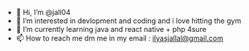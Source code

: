 - 👋 Hi, I’m @jall04
- 👀 I’m interested in devlopment and coding and i love hitting the gym
- 🌱 I’m currently learning java and react native + php 4sure
- 📫 How to reach me dm me in my email : ilyasjallal@gmail.com

<!---
jall04/jall04 is a ✨ special ✨ repository because its `README.md` (this file) appears on your GitHub profile.
You can click the Preview link to take a look at your changes.
--->
